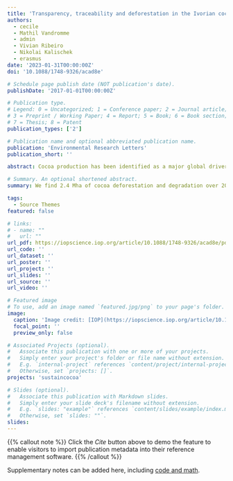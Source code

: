 ```yaml
---
title: 'Transparency, traceability and deforestation in the Ivorian cocoa supply chain'
authors:
  - cecile
  - Mathil Vandromme
  - admin
  - Vivian Ribeiro
  - Nikolai Kalischek
  - erasmus
date: '2023-01-31T00:00:00Z'
doi: '10.1088/1748-9326/acad8e'

# Schedule page publish date (NOT publication's date).
publishDate: '2017-01-01T00:00:00Z'

# Publication type.
# Legend: 0 = Uncategorized; 1 = Conference paper; 2 = Journal article;
# 3 = Preprint / Working Paper; 4 = Report; 5 = Book; 6 = Book section;
# 7 = Thesis; 8 = Patent
publication_types: ['2']

# Publication name and optional abbreviated publication name.
publication: 'Environmental Research Letters'
publication_short: ''

abstract: Cocoa production has been identified as a major global driver of deforestation, but its precise contribution to deforestation dynamics in West Africa remains unclear. It is also unknown to what degree companies and international markets are able to trace their cocoa imports, and satisfy their sustainable sourcing commitments. Here, we use publicly-available remote-sensing and supply chain data for Côte d'Ivoire, the world's largest cocoa producer, to quantify cocoa-driven deforestation and trace 2019 cocoa exports and the associated deforestation from their department of origin, via trading companies, to international markets. We find 2.4 Mha of cocoa deforestation and degradation over 2000–2019, i.e. 125 000 ha y−1, representing 45% of the total deforestation and forest degradation over that period. Only 43.6% (95% CI 42.6%–44.7%) of exports can be traced back to a specific cooperative and department. The majority of cocoa (over 55%) thus remains untraced, either indirectly sourced from local intermediaries by major traders (23.9%, 95% CI 22.9%–24.9%), or exported by untransparent traders—who disclose no information about their suppliers (32.4%). Traceability to farm lags further behind, and is insufficient to meet the EU due-diligence legislation's proposed requirement for geolocation of product origins. We estimate that trading companies in the Cocoa and Forests Initiative have mapped 40% of the total farms supplying them, representing only 22% of all Ivorian cocoa exports in 2019. We identify 838 000 hectares of deforestation over 2000–2015 associated with 2019 EU imports, 56% of this arising through untraced sourcing. We discuss issues of company- and state-led traceability systems, often presented as solutions to deforestation, and stress the need for transparency and for the sector to work beyond individual supply chains, at landscape-level, calling for collaboration, stronger regulatory policies, and investments to preserve the remaining stretches of forests in West Africa.

# Summary. An optional shortened abstract.
summary: We find 2.4 Mha of cocoa deforestation and degradation over 2000–2019, i.e. 125 000 ha y−1, representing 45% of the total deforestation and forest degradation over that period.

tags:
  - Source Themes
featured: false

# links:
# - name: ""
#   url: ""
url_pdf: https://iopscience.iop.org/article/10.1088/1748-9326/acad8e/pdf
url_code: ''
url_dataset: ''
url_poster: ''
url_project: ''
url_slides: ''
url_source: ''
url_video: ''

# Featured image
# To use, add an image named `featured.jpg/png` to your page's folder.
image:
  caption: 'Image credit: [IOP](https://iopscience.iop.org/article/10.1088/1748-9326/acad8e/)'
  focal_point: ''
  preview_only: false

# Associated Projects (optional).
#   Associate this publication with one or more of your projects.
#   Simply enter your project's folder or file name without extension.
#   E.g. `internal-project` references `content/project/internal-project/index.md`.
#   Otherwise, set `projects: []`.
projects: 'sustaincocoa'

# Slides (optional).
#   Associate this publication with Markdown slides.
#   Simply enter your slide deck's filename without extension.
#   E.g. `slides: "example"` references `content/slides/example/index.md`.
#   Otherwise, set `slides: ""`.
slides:
---
```


{{% callout note %}}
Click the _Cite_ button above to demo the feature to enable visitors to import publication metadata into their reference management software.
{{% /callout %}}

Supplementary notes can be added here, including [code and math](https://wowchemy.com/docs/content/writing-markdown-latex/).
